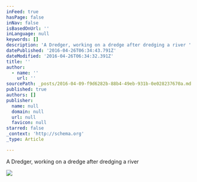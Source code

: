 ```yaml
---
inFeed: true
hasPage: false
inNav: false
isBasedOnUrl: ''
inLanguage: null
keywords: []
description: 'A Dredger, working on a dredge after dredging a river '
datePublished: '2016-04-26T06:34:43.791Z'
dateModified: '2016-04-26T06:34:32.391Z'
title: ''
author:
  - name: ''
    url: ''
sourcePath: _posts/2016-04-09-f9d6282b-88b4-49eb-931b-0e028237670a.md
published: true
authors: []
publisher:
  name: null
  domain: null
  url: null
  favicon: null
starred: false
_context: 'http://schema.org'
_type: Article

---
```

A Dredger, working on a dredge after dredging a river 

  
![](https://s3-us-west-2.amazonaws.com/the-grid-img/p/f874e0d329807d4f7db5184a8e6478f01ef88313.jpg)